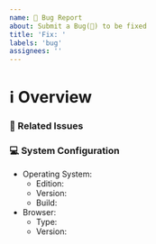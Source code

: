 ```yaml
---
name: 🐛 Bug Report
about: Submit a Bug(🐛) to be fixed
title: 'Fix: '
labels: 'bug'
assignees: ''
---
```


# ℹ Overview

<!--- Provide an overview of the issue -->

### 📝 Related Issues

<!--- Pin any related issues -->

### 💻 System Configuration
<!-- Tell us more about your system and -->
- Operating System:
    - Edition: <!-- Windows 10 Home -->
    - Version: <!-- 21H1 -->
    - Build: <!-- 19043.1415 -->
- Browser:
    - Type: <!-- Chrome -->
    - Version: <!-- 96.0.4664.110 (Official Build) (64-bit) (cohort: Stable) -->
